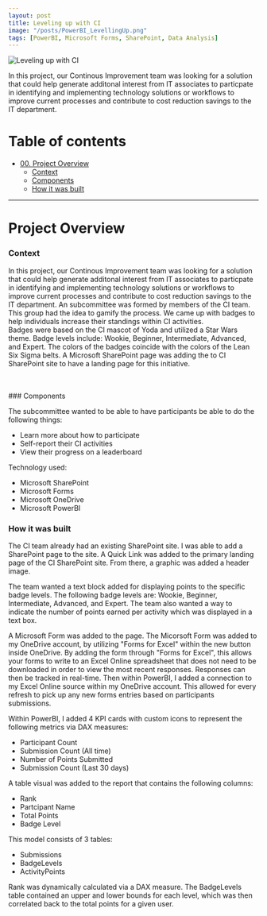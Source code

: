 ```yaml
---
layout: post
title: Leveling up with CI
image: "/posts/PowerBI_LevellingUp.png"
tags: [PowerBI, Microsoft Forms, SharePoint, Data Analysis]
---
```

![Leveling up with CI](https://github.com/metzma/metzma.github.io/assets/101017804/9eb707fd-0774-4f78-a154-81b3087b5161)

In this project, our Continous Improvement team was looking for a solution that could help generate additonal interest from IT associates to particpate in identifying and implementing technology solutions or workflows to improve current processes and contribute to cost reduction savings to the IT department.

# Table of contents

- [00. Project Overview](#overview-main)
    - [Context](#overview-context)
    - [Components](#overview-actions)
    - [How it was built](#overview-results)

___

# Project Overview  <a name="overview-main"></a>

### Context <a name="overview-context"></a>

In this project, our Continous Improvement team was looking for a solution that could help generate additonal interest from IT associates to particpate in identifying and implementing technology solutions or workflows to improve current processes and contribute to cost reduction savings to the IT department.  An subcommittee was formed by members of the CI team.  This group had the idea to gamify the process.  We came up with badges to help individuals increase their standings within CI activities.  
Badges were based on the CI mascot of Yoda and utilized a Star Wars theme. Badge levels include: Wookie, Beginner, Intermediate, Advanced, and Expert. The colors of the badges coincide with the colors of the Lean Six Sigma belts. A Microsoft SharePoint page was adding the to CI SharePoint site to have a landing page for this initiative. 

<br>
<br>
### Components <a name="overview-actions"></a>

The subcommittee wanted to be able to have participants be able to do the following things:
* Learn more about how to participate
* Self-report their CI activities
* View their progress on a leaderboard

Technology used:
* Microsoft SharePoint
* Microsoft Forms 
* Microsoft OneDrive
* Microsoft PowerBI

### How it was built <a name="overview-results"></a>

The CI team already had an existing SharePoint site. I was able to add a SharePoint page to the site.  A Quick Link was added to the primary landing page of the CI SharePoint site.  From there, a graphic was added a header image.  

The team wanted a text block added for displaying points to the specific badge levels.  The following badge levels are: Wookie, Beginner, Intermediate, Advanced, and Expert. The team also wanted a way to indicate the number of points earned per activity which was displayed in a text box. 

A Microsoft Form was added to the page.  The Micorsoft Form was added to my OneDrive account, by utilizing "Forms for Excel" within the new button inside OneDrive.  By adding the form through "Forms for Excel", this allows your forms to write to an Excel Online spreadsheet that does not need to be downloaded in order to view the most recent responses.  Responses can then be tracked in real-time.
Then within PowerBI, I added a connection to my Excel Online source within my OneDrive account.  This allowed for every refresh to pick up any new forms entries based on participants submissions.

Within PowerBI, I added 4 KPI cards with custom icons to represent the following metrics via DAX measures:
* Participant Count
* Submission Count (All time)
* Number of Points Submitted
* Submission Count (Last 30 days)

A table visual was added to the report that contains the following columns:
* Rank
* Partcipant Name
* Total Points
* Badge Level

This model consists of 3 tables:
* Submissions
* BadgeLevels
* ActivityPoints

Rank was dynamically calculated via a DAX measure.  The BadgeLevels table contained an upper and lower bounds for each level, which was then correlated back to the total points for a given user. 

<br>
<br>

